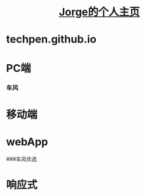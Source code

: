 # <center><a href="https://techpen.github.io/" target="_black">Jorge的个人主页</a></center>
# techpen.github.io

# PC端
### 车风

# 移动端


# webApp
###车风优选

# 响应式
